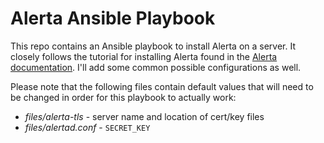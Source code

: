 # Alerta Ansible Playbook
This repo contains an Ansible playbook to install Alerta on a server. It closely follows the tutorial for installing Alerta found in the [Alerta documentation](https://docs.alerta.io/gettingstarted/tutorial-1-deploy-alerta.html#tutorial-1). I'll add some common possible configurations as well.

Please note that the following files contain default values that will need to be changed in order for this playbook to actually work:
- _files/alerta-tls_ - server name and location of cert/key files
- _files/alertad.conf_ - `SECRET_KEY`